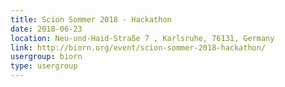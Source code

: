 ```yaml
---
title: Scion Sommer 2018 - Hackathon
date: 2018-06-23
location: Neu-und-Haid-Straße 7 , Karlsruhe, 76131, Germany
link: http://biorn.org/event/scion-sommer-2018-hackathon/
usergroup: biorn
type: usergroup
---
```

